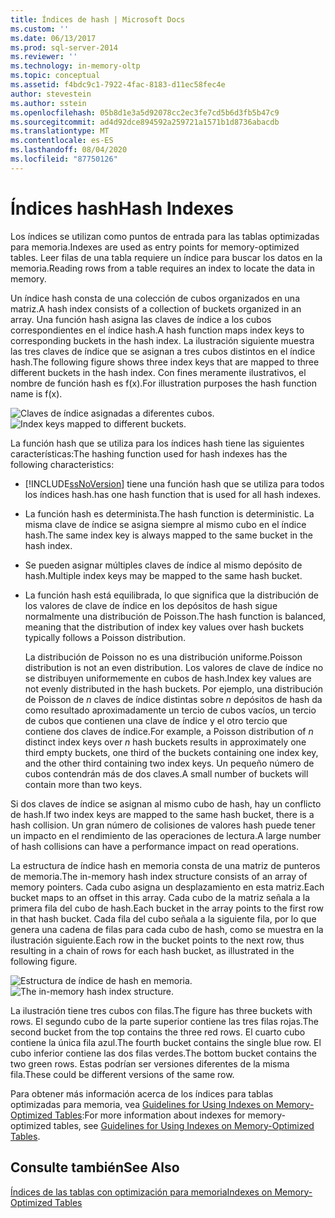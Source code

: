 ```yaml
---
title: Índices de hash | Microsoft Docs
ms.custom: ''
ms.date: 06/13/2017
ms.prod: sql-server-2014
ms.reviewer: ''
ms.technology: in-memory-oltp
ms.topic: conceptual
ms.assetid: f4bdc9c1-7922-4fac-8183-d11ec58fec4e
author: stevestein
ms.author: sstein
ms.openlocfilehash: 05b8d1e3a5d92078cc2ec3fe7cd5b6d3fb5b47c9
ms.sourcegitcommit: ad4d92dce894592a259721a1571b1d8736abacdb
ms.translationtype: MT
ms.contentlocale: es-ES
ms.lasthandoff: 08/04/2020
ms.locfileid: "87750126"
---
```

# <a name="hash-indexes"></a><span data-ttu-id="5350a-102">Índices hash</span><span class="sxs-lookup"><span data-stu-id="5350a-102">Hash Indexes</span></span>
  <span data-ttu-id="5350a-103">Los índices se utilizan como puntos de entrada para las tablas optimizadas para memoria.</span><span class="sxs-lookup"><span data-stu-id="5350a-103">Indexes are used as entry points for memory-optimized tables.</span></span> <span data-ttu-id="5350a-104">Leer filas de una tabla requiere un índice para buscar los datos en la memoria.</span><span class="sxs-lookup"><span data-stu-id="5350a-104">Reading rows from a table requires an index to locate the data in memory.</span></span>  
  
 <span data-ttu-id="5350a-105">Un índice hash consta de una colección de cubos organizados en una matriz.</span><span class="sxs-lookup"><span data-stu-id="5350a-105">A hash index consists of a collection of buckets organized in an array.</span></span> <span data-ttu-id="5350a-106">Una función hash asigna las claves de índice a los cubos correspondientes en el índice hash.</span><span class="sxs-lookup"><span data-stu-id="5350a-106">A hash function maps index keys to corresponding buckets in the hash index.</span></span> <span data-ttu-id="5350a-107">La ilustración siguiente muestra las tres claves de índice que se asignan a tres cubos distintos en el índice hash.</span><span class="sxs-lookup"><span data-stu-id="5350a-107">The following figure shows three index keys that are mapped to three different buckets in the hash index.</span></span> <span data-ttu-id="5350a-108">Con fines meramente ilustrativos, el nombre de función hash es f(x).</span><span class="sxs-lookup"><span data-stu-id="5350a-108">For illustration purposes the hash function name is f(x).</span></span>  
  
 <span data-ttu-id="5350a-109">![Claves de índice asignadas a diferentes cubos.](../../2014/database-engine/media/hekaton-tables-2.gif "Claves de índice asignadas a diferentes cubos.")</span><span class="sxs-lookup"><span data-stu-id="5350a-109">![Index keys mapped to different buckets.](../../2014/database-engine/media/hekaton-tables-2.gif "Index keys mapped to different buckets.")</span></span>  
  
 <span data-ttu-id="5350a-110">La función hash que se utiliza para los índices hash tiene las siguientes características:</span><span class="sxs-lookup"><span data-stu-id="5350a-110">The hashing function used for hash indexes has the following characteristics:</span></span>  
  
-   [!INCLUDE[ssNoVersion](../includes/ssnoversion-md.md)] <span data-ttu-id="5350a-111">tiene una función hash que se utiliza para todos los índices hash.</span><span class="sxs-lookup"><span data-stu-id="5350a-111">has one hash function that is used for all hash indexes.</span></span>  
  
-   <span data-ttu-id="5350a-112">La función hash es determinista.</span><span class="sxs-lookup"><span data-stu-id="5350a-112">The hash function is deterministic.</span></span> <span data-ttu-id="5350a-113">La misma clave de índice se asigna siempre al mismo cubo en el índice hash.</span><span class="sxs-lookup"><span data-stu-id="5350a-113">The same index key is always mapped to the same bucket in the hash index.</span></span>  
  
-   <span data-ttu-id="5350a-114">Se pueden asignar múltiples claves de índice al mismo depósito de hash.</span><span class="sxs-lookup"><span data-stu-id="5350a-114">Multiple index keys may be mapped to the same hash bucket.</span></span>  
  
-   <span data-ttu-id="5350a-115">La función hash está equilibrada, lo que significa que la distribución de los valores de clave de índice en los depósitos de hash sigue normalmente una distribución de Poisson.</span><span class="sxs-lookup"><span data-stu-id="5350a-115">The hash function is balanced, meaning that the distribution of index key values over hash buckets typically follows a Poisson distribution.</span></span>  
  
     <span data-ttu-id="5350a-116">La distribución de Poisson no es una distribución uniforme.</span><span class="sxs-lookup"><span data-stu-id="5350a-116">Poisson distribution is not an even distribution.</span></span> <span data-ttu-id="5350a-117">Los valores de clave de índice no se distribuyen uniformemente en cubos de hash.</span><span class="sxs-lookup"><span data-stu-id="5350a-117">Index key values are not evenly distributed in the hash buckets.</span></span> <span data-ttu-id="5350a-118">Por ejemplo, una distribución de Poisson de *n* claves de índice distintas sobre *n* depósitos de hash da como resultado aproximadamente un tercio de cubos vacíos, un tercio de cubos que contienen una clave de índice y el otro tercio que contiene dos claves de índice.</span><span class="sxs-lookup"><span data-stu-id="5350a-118">For example, a Poisson distribution of *n* distinct index keys over *n* hash buckets results in approximately one third empty buckets, one third of the buckets containing one index key, and the other third containing two index keys.</span></span> <span data-ttu-id="5350a-119">Un pequeño número de cubos contendrán más de dos claves.</span><span class="sxs-lookup"><span data-stu-id="5350a-119">A small number of buckets will contain more than two keys.</span></span>  
  
 <span data-ttu-id="5350a-120">Si dos claves de índice se asignan al mismo cubo de hash, hay un conflicto de hash.</span><span class="sxs-lookup"><span data-stu-id="5350a-120">If two index keys are mapped to the same hash bucket, there is a hash collision.</span></span> <span data-ttu-id="5350a-121">Un gran número de colisiones de valores hash puede tener un impacto en el rendimiento de las operaciones de lectura.</span><span class="sxs-lookup"><span data-stu-id="5350a-121">A large number of hash collisions can have a performance impact on read operations.</span></span>  
  
 <span data-ttu-id="5350a-122">La estructura de índice hash en memoria consta de una matriz de punteros de memoria.</span><span class="sxs-lookup"><span data-stu-id="5350a-122">The in-memory hash index structure consists of an array of memory pointers.</span></span> <span data-ttu-id="5350a-123">Cada cubo asigna un desplazamiento en esta matriz.</span><span class="sxs-lookup"><span data-stu-id="5350a-123">Each bucket maps to an offset in this array.</span></span> <span data-ttu-id="5350a-124">Cada cubo de la matriz señala a la primera fila del cubo de hash.</span><span class="sxs-lookup"><span data-stu-id="5350a-124">Each bucket in the array points to the first row in that hash bucket.</span></span> <span data-ttu-id="5350a-125">Cada fila del cubo señala a la siguiente fila, por lo que genera una cadena de filas para cada cubo de hash, como se muestra en la ilustración siguiente.</span><span class="sxs-lookup"><span data-stu-id="5350a-125">Each row in the bucket points to the next row, thus resulting in a chain of rows for each hash bucket, as illustrated in the following figure.</span></span>  
  
 <span data-ttu-id="5350a-126">![Estructura de índice de hash en memoria.](../../2014/database-engine/media/hekaton-tables-3.gif "Estructura de índice de hash en memoria.")</span><span class="sxs-lookup"><span data-stu-id="5350a-126">![The in-memory hash index structure.](../../2014/database-engine/media/hekaton-tables-3.gif "The in-memory hash index structure.")</span></span>  
  
 <span data-ttu-id="5350a-127">La ilustración tiene tres cubos con filas.</span><span class="sxs-lookup"><span data-stu-id="5350a-127">The figure has three buckets with rows.</span></span> <span data-ttu-id="5350a-128">El segundo cubo de la parte superior contiene las tres filas rojas.</span><span class="sxs-lookup"><span data-stu-id="5350a-128">The second bucket from the top contains the three red rows.</span></span> <span data-ttu-id="5350a-129">El cuarto cubo contiene la única fila azul.</span><span class="sxs-lookup"><span data-stu-id="5350a-129">The fourth bucket contains the single blue row.</span></span> <span data-ttu-id="5350a-130">El cubo inferior contiene las dos filas verdes.</span><span class="sxs-lookup"><span data-stu-id="5350a-130">The bottom bucket contains the two green rows.</span></span> <span data-ttu-id="5350a-131">Estas podrían ser versiones diferentes de la misma fila.</span><span class="sxs-lookup"><span data-stu-id="5350a-131">These could be different versions of the same row.</span></span>  
  
 <span data-ttu-id="5350a-132">Para obtener más información acerca de los índices para tablas optimizadas para memoria, vea [Guidelines for Using Indexes on Memory-Optimized Tables](../relational-databases/in-memory-oltp/memory-optimized-tables.md):</span><span class="sxs-lookup"><span data-stu-id="5350a-132">For more information about indexes for memory-optimized tables, see [Guidelines for Using Indexes on Memory-Optimized Tables](../relational-databases/in-memory-oltp/memory-optimized-tables.md).</span></span>  
  
## <a name="see-also"></a><span data-ttu-id="5350a-133">Consulte también</span><span class="sxs-lookup"><span data-stu-id="5350a-133">See Also</span></span>  
 [<span data-ttu-id="5350a-134">Índices de las tablas con optimización para memoria</span><span class="sxs-lookup"><span data-stu-id="5350a-134">Indexes on Memory-Optimized Tables</span></span>](../../2014/database-engine/indexes-on-memory-optimized-tables.md)  
  
  
